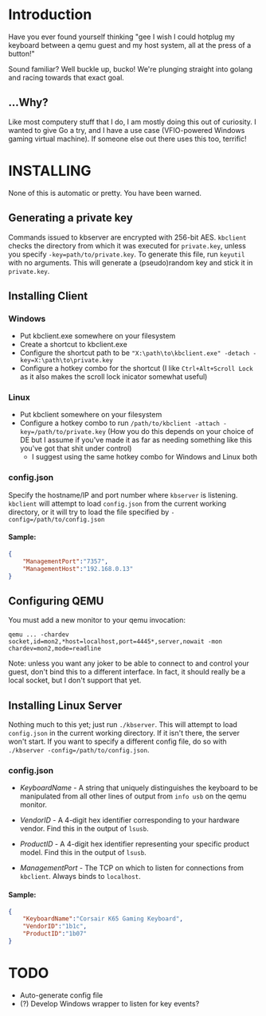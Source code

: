 # Introduction

Have you ever found yourself thinking "gee I wish I could hotplug my keyboard
between a qemu guest and my host system, all at the press of a button!"

Sound familiar? Well buckle up, bucko! We're plunging straight into golang and racing towards that exact goal.

## ...Why?

Like most computery stuff that I do, I am mostly doing this out of curiosity. I
wanted to give Go a try, and I have a use case (VFIO-powered Windows gaming
virtual machine). If someone else out there uses this too, terrific!

# INSTALLING

None of this is automatic or pretty. You have been warned.

## Generating a private key
Commands issued to kbserver are encrypted with 256-bit AES. `kbclient` checks the directory from
which it was executed for `private.key`, unless you specify `-key=path/to/private.key`. To generate this file,
run `keyutil` with no arguments. This will generate a (pseudo)random key and stick it in `private.key`.

## Installing Client

### Windows
* Put kbclient.exe somewhere on your filesystem 
* Create a shortcut to kbclient.exe
* Configure the shortcut path to be `"X:\path\to\kbclient.exe" -detach -key=X:\path\to\private.key`
* Configure a hotkey combo for the shortcut (I like `Ctrl+Alt+Scroll Lock` as it also makes
  the scroll lock inicator somewhat useful)

### Linux
* Put kbclient somewhere on your filesystem
* Configure a hotkey combo to run `/path/to/kbclient -attach -key=/path/to/private.key`
  (How you do this depends on your choice of DE but I assume if you've made it as far as
  needing something like this you've got that shit under control)
    * I suggest using the same hotkey combo for Windows and Linux both

### config.json

Specify the hostname/IP and port number where `kbserver` is listening. `kbclient` will attempt to load `config.json`
from the current working directory, or it will try to load the file specified by `-config=/path/to/config.json`

#### Sample:
```json
{
    "ManagementPort":"7357",
    "ManagementHost":"192.168.0.13"
}

```

## Configuring QEMU
You must add a new monitor to your qemu invocation:

`qemu ... -chardev socket,id=mon2,*host=localhost,port=4445*,server,nowait -mon chardev=mon2,mode=readline`

Note: unless you want any joker to be able to connect to and control your guest, don't bind this
to a different interface. In fact, it should really be a local socket, but I don't support that yet.

## Installing Linux Server

Nothing much to this yet; just run `./kbserver`. This will attempt to load `config.json` in the current
working directory. If it isn't there, the server won't start. If you want to specify a different config file, do so
with `./kbserver -config=/path/to/config.json`.

### config.json

* *KeyboardName* - A string that uniquely distinguishes the keyboard to be manipulated from all other lines
   of output from `info usb` on the qemu monitor.

* *VendorID* - A 4-digit hex identifier corresponding to your hardware vendor. Find this in the output of `lsusb`.
* *ProductID* - A 4-digit hex identifier representing your specific product model. Find this in the output of `lsusb`.
* *ManagementPort* - The TCP on which to listen for connections from `kbclient`. Always binds to `localhost`.

#### Sample:
```json
{
    "KeyboardName":"Corsair K65 Gaming Keyboard",
    "VendorID":"1b1c",
    "ProductID":"1b07"
}
```

# TODO

* Auto-generate config file
* (?) Develop Windows wrapper to listen for key events?
